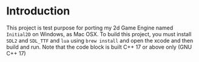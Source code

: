 # Introduction
This project is test purpose for porting my 2d Game Engine named ```Initial2D``` on Windows, as Mac OSX.
To build this project, you must install ```SDL2``` and ```SDL_TTF``` and ```lua``` using ```brew install``` and open the xcode and then build and run.
Note that the code block is built C++ 17 or above only (GNU C++ 17)
